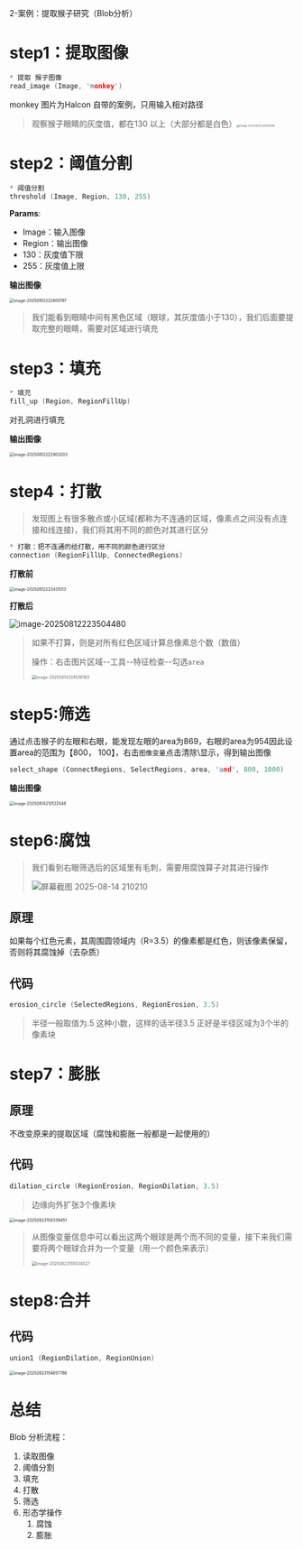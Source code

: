 2-案例：提取猴子研究（Blob分析）

# step1：提取图像

```c
* 提取 猴子图像
read_image (Image, 'monkey')
```

monkey 图片为Halcon 自带的案例，只用输入相对路径

> 观察猴子眼睛的灰度值，都在130 以上（大部分都是白色）<img src="https://typora3.oss-cn-shanghai.aliyuncs.com/202508122220660.png" alt="image-20250812222059388" style="zoom:33%;" />

# step2：阈值分割

```c
* 阈值分割
threshold (Image, Region, 130, 255)
```

**Params**:

- Image：输入图像
- Region：输出图像
- 130：灰度值下限
- 255：灰度值上限

**输出图像**

<img src="https://typora3.oss-cn-shanghai.aliyuncs.com/202508122226300.png" alt="image-20250812222600197" style="zoom:50%;" />

> 我们能看到眼睛中间有黑色区域（眼球，其灰度值小于130），我们后面要提取完整的眼睛，需要对区域进行填充

# step3：填充

```c
* 填充
fill_up (Region, RegionFillUp)
```

对孔洞进行填充

**输出图像**

<img src="https://typora3.oss-cn-shanghai.aliyuncs.com/202508122229280.png" alt="image-20250812222903203" style="zoom:50%;" />

# step4：打散

> 发现图上有很多散点或小区域(都称为不连通的区域，像素点之间没有点连接和线连接)，我们将其用不同的颜色对其进行区分

```c
* 打散：把不连通的给打散，用不同的颜色进行区分
connection (RegionFillUp, ConnectedRegions)
```

**打散前**

<img src="https://typora3.oss-cn-shanghai.aliyuncs.com/202508122234138.png" alt="image-20250812223431013" style="zoom:50%;" />

**打散后**

![image-20250812223504480](https://typora3.oss-cn-shanghai.aliyuncs.com/202508142008850.png)

> 如果不打算，则是对所有红色区域计算总像素总个数（数值）
>
> 操作：右击图片区域--工具--特征检查--勾选`area`
>
> <img src="https://typora3.oss-cn-shanghai.aliyuncs.com/202508142045326.png" alt="image-20250814204536163" style="zoom:50%;" />

# step5:筛选

通过点击猴子的左眼和右眼，能发现左眼的area为869，右眼的area为954因此设置area的范围为【800， 100】，右击`图像变量`点击清除\显示，得到输出图像

```c
select_shape (ConnectRegions, SelectRegions, area, 'and', 800, 1000)
```

**输出图像**

<img src="https://typora3.oss-cn-shanghai.aliyuncs.com/202508142101633.png" alt="image-20250814210122548" style="zoom:50%;" />

# step6:腐蚀

> 我们看到右眼筛选后的区域里有毛刺，需要用腐蚀算子对其进行操作
>
> ![屏幕截图 2025-08-14 210210](https://typora3.oss-cn-shanghai.aliyuncs.com/202508142103084.png)

## 原理

如果每个红色元素，其周围圆领域内（R=3.5）的像素都是红色，则该像素保留，否则将其腐蚀掉（去杂质）

## 代码

```c
erosion_circle (SelectedRegions, RegionErosion, 3.5)
```

> 半径一般取值为.5 这种小数，这样的话半径3.5 正好是半径区域为3个半的像素块

# step7：膨胀

## 原理

不改变原来的提取区域（腐蚀和膨胀一般都是一起使用的）

## 代码

```c
dilation_circle (RegionErosion, RegionDilation, 3.5)
```

> 边缘向外扩张3个像素块

<img src="https://typora3.oss-cn-shanghai.aliyuncs.com/202508231544520.png" alt="image-20250823154339451" style="zoom:50%;" />

> 从图像变量信息中可以看出这两个眼球是两个而不同的变量，接下来我们需要将两个眼球合并为一个变量（用一个颜色来表示）
>
> <img src="https://typora3.oss-cn-shanghai.aliyuncs.com/202508231551076.png" alt="image-20250823155034527" style="zoom:50%;" />

# step8:合并

## 代码

```c
union1 (RegionDilation, RegionUnion)
```

<img src="https://typora3.oss-cn-shanghai.aliyuncs.com/202508231547422.png" alt="image-20250823154657786" style="zoom:50%;" />

# 总结

Blob 分析流程：

1. 读取图像
2. 阈值分割
3. 填充
4. 打散
5. 筛选
6. 形态学操作
   1. 腐蚀
   2. 膨胀
